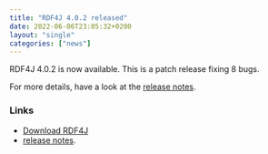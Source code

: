```yaml
---
title: "RDF4J 4.0.2 released"
date: 2022-06-06T23:05:32+0200
layout: "single"
categories: ["news"]
---
```

RDF4J 4.0.2 is now available. This is a patch release fixing 8 bugs.

For more details, have a look at the [release notes](/release-notes/4.0.2).
<!--more-->
### Links

- [Download RDF4J](/download/)
- [release notes](/release-notes/4.0.2).
